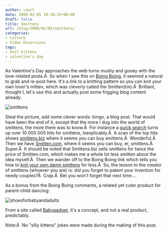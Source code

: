 ```yaml
---
author: court
date: 2009-02-05 19:30:15+00:00
draft: false
title: Smittens
url: /blog/2009/02/05/smittens/
categories:
- Culture
- Video Diversions
tags:
- knit kittens
- valentine's day
---
```


As Valentine's Day approaches the web turns mushy and gooey with the love-related posts.Â  So when I saw this on [Boing Boing](http://www.boingboing.net/2009/02/03/howto-knit-smittens.html), it seemed a natural to grab and re-post here. It's a link to a knitting pattern so you can knit your own lover's mitten, which was cleverly called the Smitten(tm).Â  Brilliant, thought I, let's use this and actually post some frigging blog content already.


![smittens](http://www.vallentyne.com/blog/wp-content/uploads/2009/02/smittens-300x132.jpg)




Steal the picture, add some clever words: bingo, a blog post. That would have been the end of it, except that the more I dug into the world of smittens, the more there was to know.Â  For instance a [quick search](http://www.google.ca/search?q=smittens&ie=utf-8&oe=utf-8&aq=t&rls=org.mozilla:en-US:official&client=firefox-a) turns up over 10 000 000 hits for smittens, inexplicably.Â  A scan of the top hits shows [smittens.biz](http://www.smittens.biz) where it seems you can buy smittens.Â  Wonderful.Â  Then we have [Smitten.com](http://www.smitten.com/), where it seems you can buy, er, smittens.Â  Super.Â  It should be noted that Smittens.biz sells smittens for twice the price of Smitten.com, which makes me a whole lot less smitten about the idea myself.Â  Then we wander off to the Boing Boing link which tells you how to [knit your own damn smittens](http://cocoknits.com/knit/garments/accessories/smitten.html) for less.Â  So, the lesson to the creator of smittens (whoever you are) is: did you forget to patent your invention for needy couples?Â  Crap.Â  Bet you won't forget that next time....

As a bonus from the Boing Boing comments, a related yet cuter product for parent-child dancing:

![shoesforbabyandadults](http://www.vallentyne.com/blog/wp-content/uploads/2009/02/shoesforbabyandadults-300x253.jpg)


From a site called [Babygadget](http://www.babygadget.net/2007/10/parentchild_dance_shoes.php), it's a concept, and not a real product, predictably.

Note:Â  No "silly kittens" jokes were made during the making of this post.
